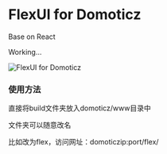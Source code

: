 # FlexUI for Domoticz

Base on React

Working...

![FlexUI for Domoticz](http://youjb.com/images/2018/04/28/-2018-04-28-19.31.472ef2361f7aae744f.jpg)


### 使用方法

直接将build文件夹放入domoticz/www目录中

文件夹可以随意改名

比如改为flex，访问网址：domoticzip:port/flex/